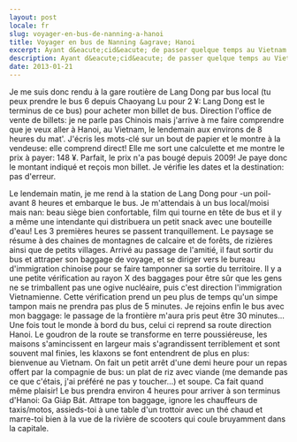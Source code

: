 ```yaml
---
layout: post
locale: fr
slug: voyager-en-bus-de-nanning-a-hanoi
title: Voyager en bus de Nanning &agrave; Hanoi
excerpt: Ayant d&eacute;cid&eacute; de passer quelque temps au Vietnam et ne voulant pas gacher le beau paysage de la Chine en volant, je me suis rendu &agrave; Hanoi -capitale du Vietnam- par voie terrestre depuis la grande ville de Nanning en Chine.
description: Ayant d&eacute;cid&eacute; de passer quelque temps au Vietnam et ne voulant pas gacher le beau paysage de la Chine en volant, je me suis rendu &agrave; Hanoi -capitale du Vietnam- par voie terrestre depuis la grande ville de Nanning en Chine.
date: 2013-01-21
---
```


Je me suis donc rendu &agrave; la gare routi&egrave;re de Lang Dong par bus local (tu peux prendre le bus 6 depuis Chaoyang Lu pour 2 &yen;: Lang Dong est le terminus de ce bus) pour acheter mon billet de bus.
Direction l'office de vente de billets: je ne parle pas Chinois mais j'arrive &agrave; me faire comprendre que je veux aller &agrave; Hanoi, au Vietnam, le lendemain aux environs de 8 heures du mat'. J'&eacute;cris les mots-cl&eacute; sur un bout de papier et le montre &agrave; la vendeuse: elle comprend direct!
Elle me sort une calculette et me montre le prix &agrave; payer: 148 &yen;. Parfait, le prix n'a pas boug&eacute; depuis 2009! Je paye donc le montant indiqu&eacute; et re&ccedil;ois mon billet. Je v&eacute;rifie les dates et la destination: pas d'erreur.

Le lendemain matin, je me rend &agrave; la station de Lang Dong pour -un poil- avant 8 heures et embarque le bus. Je m'attendais &agrave; un bus local/moisi mais nan: beau si&egrave;ge bien confortable, film qui tourne en t&ecirc;te de bus et il y a m&ecirc;me une intendante qui distribuera un petit snack avec une bouteille d'eau!
Les 3 premi&egrave;res heures se passent tranquillement. Le paysage se r&eacute;sume &agrave; des chaines de montagnes de calcaire et de for&ecirc;ts, de rizi&egrave;res ainsi que de petits villages.
Arriv&eacute; au passage de l'amiti&eacute;, il faut sortir du bus et attraper son baggage de voyage, et se diriger vers le bureau d'immigration chinoise pour se faire tamponner sa sortie du territoire. Il y a une petite v&eacute;rification au rayon X des baggages pour &ecirc;tre s&ucirc;r que les gens ne se trimballent pas une ogive nucl&eacute;aire, puis c'est direction l'immigration Vietnamienne.
Cette v&eacute;rification prend un peu plus de temps qu'un simpe tampon mais ne prendra pas plus de 5 minutes.
Je rejoins enfin le bus avec mon baggage: le passage de la fronti&egrave;re m'aura pris peut &ecirc;tre 30 minutes...
Une fois tout le monde &agrave; bord du bus, celui ci reprend sa route direction Hanoi. Le goudron de la route se transforme en terre poussi&eacute;reuse, les maisons s'amincissent en largeur mais s'agrandissent terriblement et sont souvent mal finies, les klaxons se font entendrent de plus en plus: bienvenue au Vietnam.
On fait un petit arr&ecirc;t d'une demi heure pour un repas offert par la compagnie de bus: un plat de riz avec viande (me demande pas ce que c'&eacute;tais, j'ai pr&eacute;f&eacute;r&eacute; ne pas y toucher...) et soupe. Ca fait quand m&ecirc;me plaisir!
Le bus prendra environ 4 heures pour arriver &agrave; son terminus d'Hanoi: Ga Gi&aacute;p B&aacute;t.
Attrape ton baggage, ignore les chauffeurs de taxis/motos, assieds-toi &agrave; une table d'un trottoir avec un th&eacute; chaud et marre-toi bien &agrave; la vue de la rivi&egrave;re de scooters qui coule bruyamment dans la capitale.
